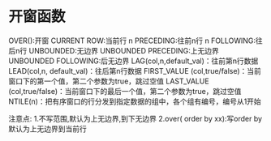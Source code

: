 # 开窗函数
OVER():开窗
CURRENT ROW:当前行
n PRECEDING:往前n行
n FOLLOWING:往后n行
UNBOUNDED:无边界
    UNBOUNDED PRECEDING:上无边界
    UNBOUNDED FOLLOWING:后无边界
LAG(col,n,default_val)：往前第n行数据
LEAD(col,n, default_val)：往后第n行数据
FIRST_VALUE (col,true/false)：当前窗口下的第一个值，第二个参数为true，跳过空值
LAST_VALUE (col,true/false)：当前窗口下的最后一个值，第二个参数为true，跳过空值
NTILE(n)：把有序窗口的行分发到指定数据的组中，各个组有编号，编号从1开始    

注意点:
    1.不写范围,默认为上无边界,到下无边界
    2.over( order by xx):写order by 默认为上无边界到当前行
    